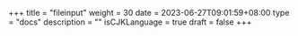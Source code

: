 +++
title = "fileinput"
weight = 30
date = 2023-06-27T09:01:59+08:00
type = "docs"
description = ""
isCJKLanguage = true
draft = false
+++